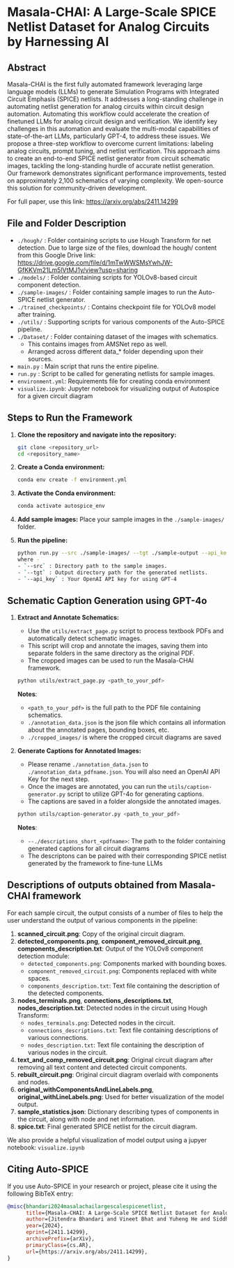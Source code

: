 # Masala-CHAI: A Large-Scale SPICE Netlist Dataset for Analog Circuits by Harnessing AI

## Abstract
Masala-CHAI is the first fully automated framework leveraging large language models (LLMs) to generate Simulation Programs with Integrated Circuit Emphasis (SPICE) netlists. It addresses a long-standing challenge in automating netlist generation for analog circuits within circuit design automation. Automating this workflow could accelerate the creation of finetuned LLMs for analog circuit design and verification. We identify key challenges in this automation and evaluate the multi-modal capabilities of state-of-the-art LLMs, particularly GPT-4, to address these issues. We propose a three-step workflow to overcome current limitations: labeling analog circuits, prompt tuning, and netlist verification. This approach aims to create an end-to-end SPICE netlist generator from circuit schematic images, tackling the long-standing hurdle of accurate netlist generation. Our framework demonstrates significant performance improvements, tested on approximately 2,100 schematics of varying complexity. We open-source this solution for community-driven development.

For full paper, use this link: https://arxiv.org/abs/2411.14299

## File and Folder Description

- `./hough/` : Folder containing scripts to use Hough Transform for net detection. Due to large size of the files, download the hough/ content from this Google Drive link: https://drive.google.com/file/d/1mTwWWSMsYwhJW-GfKKVm21Lm5lVtMJ1y/view?usp=sharing
- `./models/` : Folder containing scripts for YOLOv8-based circuit component detection.
- `./sample-images/` : Folder containing sample images to run the Auto-SPICE netlist generator.
- `./trained_checkpoints/` : Contains checkpoint file for YOLOv8 model after training.
- `./utils/` : Supporting scripts for various components of the Auto-SPICE pipeline.
- `./Dataset/` : Folder containing dataset of the images with schematics.
     - This contains images from AMSNet repo as well.
     - Arranged across different data_* folder depending upon their sources.
- `main.py` : Main script that runs the entire pipeline.
- `run.py` : Script to be called for generating netlists for sample images.
- `environment.yml`: Requirements file for creating conda environment
- `visualize.ipynb`: Jupyter notebook for visualizing output of Autospice for a given circuit diagram

## Steps to Run the Framework

1. **Clone the repository and navigate into the repository:**

   ```bash
   git clone <repository_url>
   cd <repository_name>
2. **Create a Conda environment:**

   ```bash
   conda env create -f environment.yml
3. **Activate the Conda environment:**
	```bash
   conda activate autospice_env
4. **Add sample images:**
	Place your sample images in the `./sample-images/` folder.
5. **Run the pipeline:**
	```bash
	python run.py --src ./sample-images/ --tgt ./sample-output --api_key <openai_api_key>
	where - 
	- `--src` : Directory path to the sample images.
	- `--tgt` : Output directory path for the generated netlists.
	- `--api_key` : Your OpenAI API key for using GPT-4

## Schematic Caption Generation using GPT-4o

1. **Extract and Annotate Schematics:**
    - Use the `utils/extract_page.py` script to process textbook PDFs and automatically detect schematic images.
    - This script will crop and annotate the images, saving them into separate folders in the same directory as the original PDF.
    - The cropped images can be used to run the Masala-CHAI framework.

    ```bash
    python utils/extract_page.py <path_to_your_pdf> 
    ```
    **Notes**:
    - `<path_to_your_pdf>` is the full path to the PDF file containing schematics.
    - `./annotation_data.json` is the json file which contains all information about the annotated pages, bounding boxes, etc.
    - `./cropped_images/` is where the cropped circuit diagrams are saved

2. **Generate Captions for Annotated Images:**
    - Please rename `./annotation_data.json` to `./annotation_data_pdfname.json`. You will also need an OpenAI API Key for the next step.
    - Once the images are annotated, you can run the `utils/caption-generator.py` script to utilize GPT-4o for generating captions.
    - The captions are saved in a folder alongside the annotated images.

    ```bash
    python utils/caption-generator.py <path_to_your_pdf> 
    ```
    **Notes**:
    - `--./descriptions_short_<pdfname>`: The path to the folder containing generated captions for all circuit diagrams
    - The descriptons can be paired with their corresponding SPICE netlist generated by the framework to fine-tune LLMs


## Descriptions of outputs obtained from Masala-CHAI framework

For each sample circuit, the output consists of a number of files to help the user understand the output of various components in the pipeline:

1. **scanned_circuit.png**: Copy of the original circuit diagram.
2. **detected_components.png**, **component_removed_circuit.png**, **components_description.txt**: Output of the YOLOv8 component detection module:
   - `detected_components.png`: Components marked with bounding boxes.
   - `component_removed_circuit.png`: Components replaced with white spaces.
   - `components_description.txt`: Text file containing the description of the detected components.
3. **nodes_terminals.png**, **connections_descriptions.txt**, **nodes_description.txt**: Detected nodes in the circuit using Hough Transform:
   - `nodes_terminals.png`: Detected nodes in the circuit.
   - `connections_descriptions.txt`: Text file containing descriptions of various connections.
   - `nodes_description.txt`: Text file containing the description of various nodes in the circuit.
4. **text_and_comp_removed_circuit.png**: Original circuit diagram after removing all text content and detected circuit components.
5. **rebuilt_circuit.png**: Original circuit diagram overlaid with components and nodes.
6. **original_withComponentsAndLineLabels.png**, **original_withLineLabels.png**: Used for better visualization of the model output.
7. **sample_statistics.json**: Dictionary describing types of components in the circuit, along with node and net information.
8. **spice.txt**: Final generated SPICE netlist for the circuit diagram.

We also provide a helpful visualization of model output using a jupyer notebook: `visualize.ipynb`

## Citing Auto-SPICE

If you use Auto-SPICE in your research or project, please cite it using the following BibTeX entry:

```bibtex
@misc{bhandari2024masalachailargescalespicenetlist,
      title={Masala-CHAI: A Large-Scale SPICE Netlist Dataset for Analog Circuits by Harnessing AI}, 
      author={Jitendra Bhandari and Vineet Bhat and Yuheng He and Siddharth Garg and Hamed Rahmani and Ramesh Karri},
      year={2024},
      eprint={2411.14299},
      archivePrefix={arXiv},
      primaryClass={cs.AR},
      url={https://arxiv.org/abs/2411.14299}, 
}
